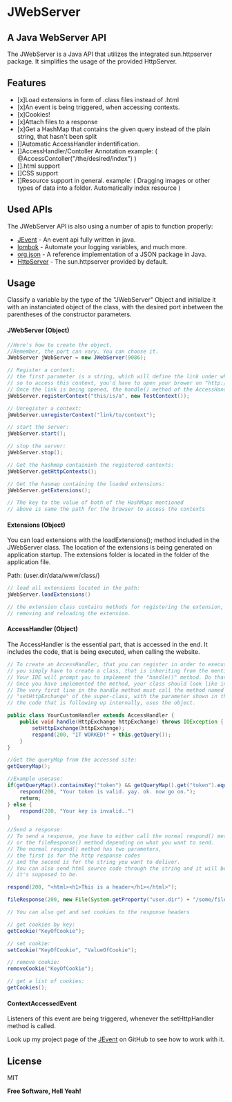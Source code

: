 # JWebServer
## A Java WebServer API

The JWebServer is a Java API that utilizes the integrated sun.httpserver package.
It simplifies the usage of the provided HttpServer.


## Features

- [x]Load extensions in form of .class files instead of .html
- [x]An event is being triggered, when accessing contexts.
- [x]Cookies!
- [x]Attach files to a response
- [x]Get a HashMap that contains the given query instead of the plain string, that hasn't been split
- []Automatic AccessHandler indentification.
- []AccessHandler/Contoller Annotation example: ( @AccessContoller("/the/desired/index") )
- [].html support
- []CSS support
- []Resource support in general. example: ( Dragging images or other types of data into a folder. Automatically index resource )
## Used APIs

The JWebServer API is also using a number of apis to function properly:

- [JEvent] - An event api fully written in java.
- [lombok] - Automate your logging variables, and much more.
- [org.json] - A reference implementation of a JSON package in Java.
- [HttpServer] - The sun.httpserver provided by default.

## Usage

Classify a variable by the type of the "JWebServer" Object
and initialize it with an instanciated object of the class,
with the desired port inbetween the parentheses of the constructor parameters.

#### JWebServer (Object)
```java
//Here's how to create the object. 
//Remember, the port can vary. You can choose it.
JWebServer jWebServer = new JWebServer(9086);

// Register a context:
// the first parameter is a string, which will define the link under which the context is accessible.
// so to access this context, you'd have to open your brower on "http://localhost:9086/this/is/a"
// Once the link is being opened, the handle() method of the AccessHandler defined in the second parameter is triggered.
jWebServer.registerContext("this/is/a", new TestContext());

// Unregister a context:
jWebServer.unregisterContext("link/to/context");

// start the server:
jWebServer.start();

// stop the server:
jWebServer.stop();

// Get the hashmap containinh the registered contexts:
jWebServer.getHttpContexts();

// Get the hasmap containing the loaded extensions:
jWebServer.getExtensions();

// The key to the value of both of the HashMaps mentioned 
// above is same the path for the browser to access the contexts
```

#### Extensions (Object)
You can load extensions with the loadExtensions(); method included in the JWebServer class.
The location of the extensions is being generated on application startup.
The extensions folder is located in the folder of the application file.

Path:
(user.dir/data/www/class/)

```java
// load all extensions located in the path:
jWebServer.loadExtensions()

// the extension class contains methods for registering the extension, 
// removing and reloading the extension.


```


#### AccessHandler (Object)
The AccessHandler is the essential part, that is accessed in the end.
It includes the code, that is being executed, when calling the website.

```java
// To create an AccessHandler, that you can register in order to execute code,
// you simply have to create a class, that is inheriting from the mentioned class with the "extend" inheritance-keyword.
// Your IDE will prompt you to implement the "handle()" method. Do that.
// Once you have implemented the method, your class should look like in the example.
// The very first line in the handle method must call the method named
// "setHttpExchange" of the super-class, with the parameter shown in the example. otherwhise it won't work, because
// the code that is following up internally, uses the object.

public class YourCustomHandler extends AccessHandler {
    public void handle(HttpExchange httpExchange) throws IOException {
        setHttpExchange(httpExchange);
        respond(200, "IT WORKED!" + this.getQuery());
    }
}

//Get the queryMap from the accessed site:
getQueryMap();

//Example usecase:
if(getQueryMap().containsKey("token") && getQueryMap().get("token").equals("someAccessToken")){
    respond(200, "Your token is valid. yay. ok. now go on.");
    return;
} else {
    respond(200, "Your key is invalid..")
}

//Send a response:
// To send a response, you have to either call the normal respond() method 
// or the fileResponse() method depending on what you want to send.
// The normal respond() method has two parameters, 
// the first is for the http response codes 
// and the second is for the string you want to deliver.
// You can also send html source code through the string and it will be displayed as  
// it's supposed to be.

respond(200, "<html><h1>This is a header</h1></html>");

fileResponse(200, new File(System.getProperty("user.dir") + "/some/file.txt"));

// You can also get and set cookies to the response headers

// get cookies by key:
getCookie("KeyOfCookie");

// set cookie:
setCookie("KeyOfCookie", "ValueOfCookie");

// remove cookie:
removeCookie("KeyOfCookie");

// get a list of cookies:
getCookies();


```

#### ContextAccessedEvent
Listeners of this event are being triggered, 
whenever the setHttpHandler method is called.

Look up my project page of the [JEvent] on GitHub to see how to work with it.


## License

MIT

**Free Software, Hell Yeah!**

[//]: # (These are reference links used in the body of this note and get stripped out when the markdown processor does its job. There is no need to format nicely because it shouldn't be seen. Thanks SO - http://stackoverflow.com/questions/4823468/store-comments-in-markdown-syntax)

[JEvent]: <https://github.com/SebyPlays/JEvent>
[lombok]: <https://projectlombok.org/>
[org.json]: <https://github.com/stleary/JSON-java>
[HttpServer]: <https://docs.oracle.com/javase/8/docs/jre/api/net/httpserver/spec/com/sun/net/httpserver/HttpServer.html>
